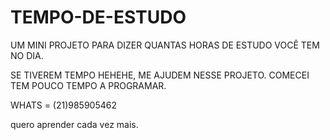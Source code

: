 # TEMPO-DE-ESTUDO
UM MINI PROJETO PARA DIZER QUANTAS HORAS DE ESTUDO VOCÊ TEM NO DIA.

SE TIVEREM TEMPO HEHEHE, ME AJUDEM NESSE PROJETO. COMECEI TEM POUCO TEMPO A PROGRAMAR.

WHATS = (21)985905462

quero aprender cada vez mais.
